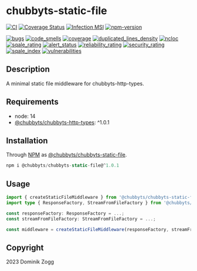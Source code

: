 # chubbyts-static-file

[![CI](https://github.com/chubbyts/chubbyts-static-file/workflows/CI/badge.svg?branch=master)](https://github.com/chubbyts/chubbyts-static-file/actions?query=workflow%3ACI)
[![Coverage Status](https://coveralls.io/repos/github/chubbyts/chubbyts-static-file/badge.svg?branch=master)](https://coveralls.io/github/chubbyts/chubbyts-static-file?branch=master)
[![Infection MSI](https://badge.stryker-mutator.io/github.com/chubbyts/chubbyts-static-file/master)](https://dashboard.stryker-mutator.io/reports/github.com/chubbyts/chubbyts-static-file/master)
[![npm-version](https://img.shields.io/npm/v/@chubbyts/chubbyts-static-file.svg)](https://www.npmjs.com/package/@chubbyts/chubbyts-static-file)

[![bugs](https://sonarcloud.io/api/project_badges/measure?project=chubbyts_chubbyts-static-file&metric=bugs)](https://sonarcloud.io/dashboard?id=chubbyts_chubbyts-static-file)
[![code_smells](https://sonarcloud.io/api/project_badges/measure?project=chubbyts_chubbyts-static-file&metric=code_smells)](https://sonarcloud.io/dashboard?id=chubbyts_chubbyts-static-file)
[![coverage](https://sonarcloud.io/api/project_badges/measure?project=chubbyts_chubbyts-static-file&metric=coverage)](https://sonarcloud.io/dashboard?id=chubbyts_chubbyts-static-file)
[![duplicated_lines_density](https://sonarcloud.io/api/project_badges/measure?project=chubbyts_chubbyts-static-file&metric=duplicated_lines_density)](https://sonarcloud.io/dashboard?id=chubbyts_chubbyts-static-file)
[![ncloc](https://sonarcloud.io/api/project_badges/measure?project=chubbyts_chubbyts-static-file&metric=ncloc)](https://sonarcloud.io/dashboard?id=chubbyts_chubbyts-static-file)
[![sqale_rating](https://sonarcloud.io/api/project_badges/measure?project=chubbyts_chubbyts-static-file&metric=sqale_rating)](https://sonarcloud.io/dashboard?id=chubbyts_chubbyts-static-file)
[![alert_status](https://sonarcloud.io/api/project_badges/measure?project=chubbyts_chubbyts-static-file&metric=alert_status)](https://sonarcloud.io/dashboard?id=chubbyts_chubbyts-static-file)
[![reliability_rating](https://sonarcloud.io/api/project_badges/measure?project=chubbyts_chubbyts-static-file&metric=reliability_rating)](https://sonarcloud.io/dashboard?id=chubbyts_chubbyts-static-file)
[![security_rating](https://sonarcloud.io/api/project_badges/measure?project=chubbyts_chubbyts-static-file&metric=security_rating)](https://sonarcloud.io/dashboard?id=chubbyts_chubbyts-static-file)
[![sqale_index](https://sonarcloud.io/api/project_badges/measure?project=chubbyts_chubbyts-static-file&metric=sqale_index)](https://sonarcloud.io/dashboard?id=chubbyts_chubbyts-static-file)
[![vulnerabilities](https://sonarcloud.io/api/project_badges/measure?project=chubbyts_chubbyts-static-file&metric=vulnerabilities)](https://sonarcloud.io/dashboard?id=chubbyts_chubbyts-static-file)

## Description

A minimal static file middleware for chubbyts-http-types.

## Requirements

 * node: 14
 * [@chubbyts/chubbyts-http-types][2]: ^1.0.1

## Installation

Through [NPM](https://www.npmjs.com) as [@chubbyts/chubbyts-static-file][1].

```ts
npm i @chubbyts/chubbyts-static-file@^1.0.1
```

## Usage

```ts
import { createStaticFileMiddleware } from '@chubbyts/chubbyts-static-file/dist/middleware';
import type { ResponseFactory, StreamFromFileFactory } from '@chubbyts/chubbyts-http-types/dist/message-factory';

const responseFactory: ResponseFactory = ...;
const streamFromFileFactory: StreamFromFileFactory = ...;

const middleware = createStaticFileMiddleware(responseFactory, streamFromFileFactory, '/public');
```

## Copyright

2023 Dominik Zogg

[1]: https://www.npmjs.com/package/@chubbyts/chubbyts-static-file
[2]: https://www.npmjs.com/package/@chubbyts/chubbyts-http-types
